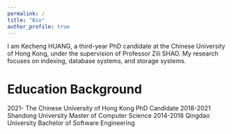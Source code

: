 ```yaml
---
permalink: /
title: "Bio"
author_profile: true
---
```


I am Kecheng HUANG, a third-year PhD candidate at the Chinese University of Hong Kong, under the supervision of Professor Zili SHAO. My research focuses on indexing, database systems, and storage systems.

Education Background
======
2021-            The Chinese University of Hong Kong        PhD Candidate
2018-2021        Shandong University                        Master of Computer Science
2014-2018        Qingdao University                         Bachelor of Software Engineering   


